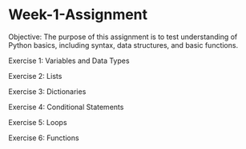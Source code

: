 # Week-1-Assignment
Objective: 
The purpose of this assignment is to test  understanding of Python basics, including syntax, data structures, and basic functions. 

Exercise 1: Variables and Data Types

Exercise 2: Lists

Exercise 3: Dictionaries

Exercise 4: Conditional Statements

Exercise 5: Loops

Exercise 6: Functions
